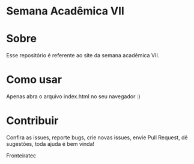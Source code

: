 # Semana Acadêmica VII

# Sobre
Esse repositório é referente ao site da semana acadêmica VII.

# Como usar
Apenas abra o arquivo index.html no seu navegador :)

# Contribuir
Confira as issues, reporte bugs, crie novas issues, envie Pull Request, dê sugestões, toda ajuda é bem vinda!

Fronteiratec